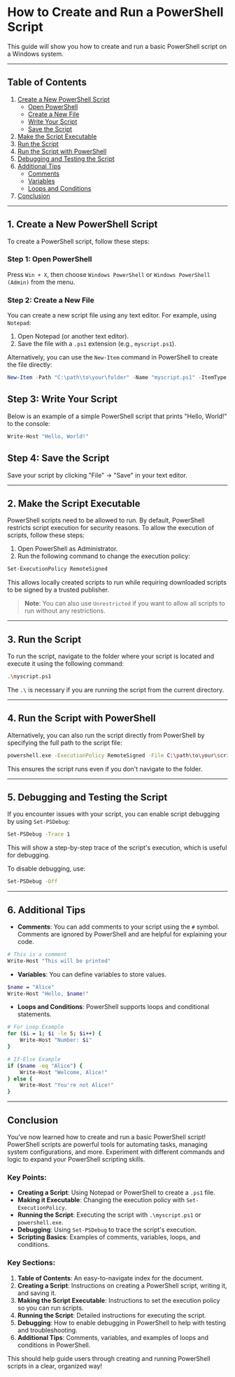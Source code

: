 # How to Create and Run a PowerShell Script

This guide will show you how to create and run a basic PowerShell script on a Windows system.

---

## Table of Contents

1. [Create a New PowerShell Script](#1-create-a-new-powershell-script)
   - [Open PowerShell](#open-powershell)
   - [Create a New File](#create-a-new-file)
   - [Write Your Script](#write-your-script)
   - [Save the Script](#save-the-script)
2. [Make the Script Executable](#2-make-the-script-executable)
3. [Run the Script](#3-run-the-script)
4. [Run the Script with PowerShell](#4-run-the-script-with-powershell)
5. [Debugging and Testing the Script](#5-debugging-and-testing-the-script)
6. [Additional Tips](#6-additional-tips)
   - [Comments](#comments)
   - [Variables](#variables)
   - [Loops and Conditions](#loops-and-conditions)
7. [Conclusion](#conclusion)

---

## 1. **Create a New PowerShell Script**

To create a PowerShell script, follow these steps:

### Step 1: Open PowerShell
Press `Win + X`, then choose `Windows PowerShell` or `Windows PowerShell (Admin)` from the menu.

### Step 2: Create a New File
You can create a new script file using any text editor. For example, using `Notepad`:

1. Open Notepad (or another text editor).
2. Save the file with a `.ps1` extension (e.g., `myscript.ps1`).

Alternatively, you can use the `New-Item` command in PowerShell to create the file directly:

```powershell
New-Item -Path "C:\path\to\your\folder" -Name "myscript.ps1" -ItemType File
```

## Step 3: Write Your Script
Below is an example of a simple PowerShell script that prints "Hello, World!" to the console:
```bash
Write-Host "Hello, World!"
```

## Step 4: Save the Script

Save your script by clicking "File" → "Save" in your text editor.

----

## 2. Make the Script Executable

PowerShell scripts need to be allowed to run. By default, PowerShell restricts script execution for security reasons. To allow the execution of scripts, follow these steps:

1. Open PowerShell as Administrator.
2. Run the following command to change the execution policy:
```bash
Set-ExecutionPolicy RemoteSigned
```
This allows locally created scripts to run while requiring downloaded scripts to be signed by a trusted publisher.

> **Note**: You can also use `Unrestricted` if you want to allow all scripts to run without any restrictions.

----

## 3. Run the Script

To run the script, navigate to the folder where your script is located and execute it using the following command:
```bash
.\myscript.ps1
```
The `.\` is necessary if you are running the script from the current directory.

----

## 4. Run the Script with PowerShell

Alternatively, you can also run the script directly from PowerShell by specifying the full path to the script file:
```bash
powershell.exe -ExecutionPolicy RemoteSigned -File C:\path\to\your\script\myscript.ps1
```
This ensures the script runs even if you don't navigate to the folder.

---

## 5. Debugging and Testing the Script
If you encounter issues with your script, you can enable script debugging by using `Set-PSDebug`:
```bash
Set-PSDebug -Trace 1
```
This will show a step-by-step trace of the script's execution, which is useful for debugging.

To disable debugging, use:
```bash
Set-PSDebug -Off
```
---

## 6. Additional Tips

- **Comments**: You can add comments to your script using the `#` symbol. Comments are ignored by PowerShell and are helpful for explaining your code.
```bash
# This is a comment
Write-Host "This will be printed"
```
- **Variables**: You can define variables to store values.
```bash
$name = "Alice"
Write-Host "Hello, $name!"
```
- **Loops and Conditions**: PowerShell supports loops and conditional statements.
```bash
# For Loop Example
for ($i = 1; $i -le 5; $i++) {
    Write-Host "Number: $i"
}

# If-Else Example
if ($name -eq "Alice") {
    Write-Host "Welcome, Alice!"
} else {
    Write-Host "You're not Alice!"
}
```
---

## Conclusion

You’ve now learned how to create and run a basic PowerShell script! PowerShell scripts are powerful tools for automating tasks, managing system configurations, and more. Experiment with different commands and logic to expand your PowerShell scripting skills.

### Key Points:
- **Creating a Script**: Using Notepad or PowerShell to create a `.ps1` file.
- **Making it Executable**: Changing the execution policy with `Set-ExecutionPolicy`.
- **Running the Script**: Executing the script with `.\myscript.ps1` or `powershell.exe`.
- **Debugging**: Using `Set-PSDebug` to trace the script's execution.
- **Scripting Basics**: Examples of comments, variables, loops, and conditions.

### Key Sections:
1. **Table of Contents**: An easy-to-navigate index for the document.
2. **Creating a Script**: Instructions on creating a PowerShell script, writing it, and saving it.
3. **Making the Script Executable**: Instructions to set the execution policy so you can run scripts.
4. **Running the Script**: Detailed instructions for executing the script.
5. **Debugging**: How to enable debugging in PowerShell to help with testing and troubleshooting.
6. **Additional Tips**: Comments, variables, and examples of loops and conditions in PowerShell.

This should help guide users through creating and running PowerShell scripts in a clear, organized way!
